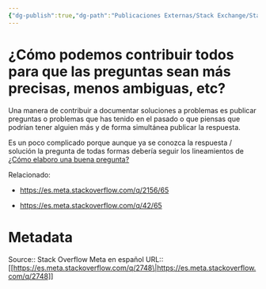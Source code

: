 ```yaml
---
{"dg-publish":true,"dg-path":"Publicaciones Externas/Stack Exchange/Stack Overflow en español/Stack Overflow en español Meta/es.meta.stackoverflow.com-2748.md","permalink":"/publicaciones-externas/stack-exchange/stack-overflow-en-espanol/stack-overflow-en-espanol-meta/es-meta-stackoverflow-com-2748/","title":"¿Cómo podemos contribuir todos para que las preguntas sean más precisas, menos ambiguas, etc?","hide":true,"noteIcon":"default","created":"2024-04-03T12:49:10.631-06:00","updated":"2024-04-05T16:44:02.182-06:00"}
---
```


# ¿Cómo podemos contribuir todos para que las preguntas sean más precisas, menos ambiguas, etc?

Una manera de contribuir a documentar soluciones a problemas es publicar preguntas o problemas que has tenido en el pasado o que piensas que podrían tener alguien más y de forma simultánea publicar la respuesta.

Es un poco complicado porque aunque ya se conozca la respuesta / solución la pregunta de todas formas debería seguir los lineamientos de [¿Cómo elaboro una buena pregunta?][1]

Relacionado:

- https://es.meta.stackoverflow.com/q/2156/65
- https://es.meta.stackoverflow.com/q/42/65

  [1]: http://es.stackoverflow.com/help/how-to-ask

# Metadata
Source:: Stack Overflow Meta en español
URL:: [[https://es.meta.stackoverflow.com/q/2748\|https://es.meta.stackoverflow.com/q/2748]]

